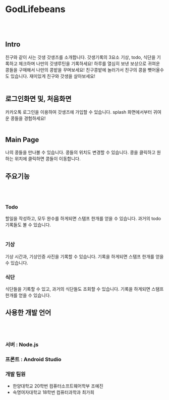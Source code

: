 # GodLifebeans
<br> <br /> 

## Intro 
친구와 같이 사는 갓생 갓생즈를 소개합니다.
갓생기록의 3요소 기상, todo, 식단을 기록하고 체크하며 나만의 갓생루틴을 기록하세요!
하루를 열심히 보낸 보상으로 귀여운 콩들을 구매해서 나만의 콩밭을 꾸며보세요!
친구콩밭에 놀러가서 친구의 콩을 뺏어올수도 있습니다.
재미있게 친구와 갓생을 살아보세요!
<br> <br /> 


## 로그인화면 및, 처음화면

카카오톡 로그인을 이용하여 갓생즈에 가입할 수 있습니다.
splash 화면에서부터 귀여운 콩들을 경험하세요! 
<br> <br /> 

## Main Page

나의 콩들을 만나볼 수 있습니다.
콩들의 위치도 변경할 수 있습니다. 
콩을 클릭하고 원하는 위치에 클릭하면 콩들이 이동합니다.

## 주요기능
<br> <br /> 
### Todo
할일을 작성하고, 모두 완수를 하게되면 스탬프 한개를 얻을 수 있습니다.
과거의 todo기록들도 볼 수 있습니다.
<br> <br /> 

### 기상
기상 시간과, 기상인증 사진을 기록할 수 있습니다.
기록을 하게되면 스탬프 한개를 얻을 수 있습니다.

### 식단
식단들을 기록할 수 있고, 과거의 식단들도 조회할 수 있습니다.
기록을 하게되면 스탬프 한개를 얻을 수 있습니다.


## 사용한 개발 언어
<br> <br /> 

### 서버 : Node.js
### 프론트 : Android Studio




### 개발 팀원
- 한양대학교 20학번 컴퓨터소프트웨어학부 조예진
- 숙명여자대학교 18학번 컴퓨터과학과 최가희
